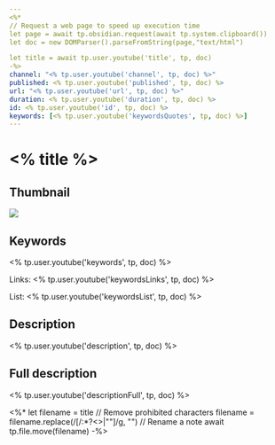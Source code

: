 ```yaml
---
<%*
// Request a web page to speed up execution time
let page = await tp.obsidian.request(await tp.system.clipboard())
let doc = new DOMParser().parseFromString(page,"text/html")

let title = await tp.user.youtube('title', tp, doc)
-%>
channel: "<% tp.user.youtube('channel', tp, doc) %>"
published: <% tp.user.youtube('published', tp, doc) %>
url: "<% tp.user.youtube('url', tp, doc) %>"
duration: <% tp.user.youtube('duration', tp, doc) %>
id: <% tp.user.youtube('id', tp, doc) %>
keywords: [<% tp.user.youtube('keywordsQuotes', tp, doc) %>]
---
```


# <% title %>

## Thumbnail

![](<% tp.user.youtube('thumbnail', tp, doc) %>)

## Keywords

<% tp.user.youtube('keywords', tp, doc) %>

Links: <% tp.user.youtube('keywordsLinks', tp, doc) %>

List:
<% tp.user.youtube('keywordsList', tp, doc) %>

## Description

<% tp.user.youtube('description', tp, doc) %>

## Full description

<% tp.user.youtube('descriptionFull', tp, doc) %>

<%* 
let filename = title
// Remove prohibited characters
filename = filename.replace(/[/\:*?<>|""]/g, "")
// Rename a note
await tp.file.move(filename)
-%>
